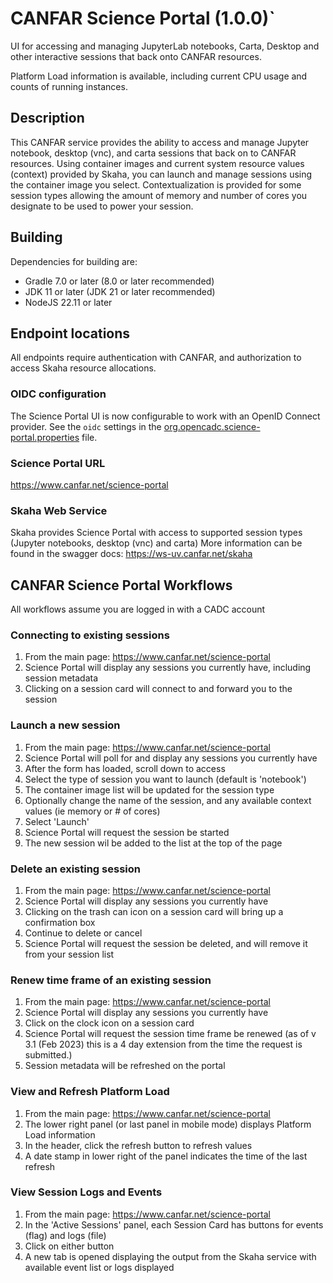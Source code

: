 # CANFAR Science Portal (1.0.0)`

UI for accessing and managing JupyterLab notebooks, Carta, Desktop and other interactive sessions that back onto CANFAR resources.

Platform Load information is available, including current CPU usage and counts of running instances.

## Description
This CANFAR service provides the ability to access and manage Jupyter notebook, desktop (vnc), and carta sessions that back
on to CANFAR resources. Using container images and current system resource values (context) provided by Skaha, you can
launch and manage sessions using the container image you select. Contextualization is provided for some session types 
allowing the amount of memory and number of cores you designate to be used to power your session. 

## Building
Dependencies for building are:
- Gradle 7.0 or later (8.0 or later recommended)
- JDK 11 or later (JDK 21 or later recommended)
- NodeJS 22.11 or later

## Endpoint locations
All endpoints require authentication with CANFAR, and authorization to access Skaha resource allocations.

### OIDC configuration
The Science Portal UI is now configurable to work with an OpenID Connect provider.  See the
`oidc` settings in the [org.opencadc.science-portal.properties](./org.opencadc.science-portal.properties) file.

### Science Portal URL
https://www.canfar.net/science-portal

### Skaha Web Service
Skaha provides Science Portal with access to supported session types (Jupyter notebooks, desktop (vnc) and carta)
More information can be found in the swagger docs: https://ws-uv.canfar.net/skaha

## CANFAR Science Portal Workflows
All workflows assume you are logged in with a CADC account


### Connecting to existing sessions

1) From the main page: https://www.canfar.net/science-portal
2) Science Portal will display any sessions you currently have, including
session metadata
3) Clicking on a session card will connect to and forward you to the session


### Launch a new session

1) From the main page: https://www.canfar.net/science-portal
2) Science Portal will poll for and display any sessions you currently have
3) After the form has loaded, scroll down to access 
4) Select the type of session you want to launch (default is 'notebook')
5) The container image list will be updated for the session type
6) Optionally change the name of the session, and any available context values
(ie memory or # of cores) 
7) Select 'Launch'
8) Science Portal will request the session be started 
9) The new session wil be added to the list at the top of the page


### Delete an existing session

1) From the main page: https://www.canfar.net/science-portal
2) Science Portal will display any sessions you currently have
3) Clicking on the trash can icon on a session card will bring
up a confirmation box
4) Continue to delete or cancel
5) Science Portal will request the session be deleted, and will remove it
from your session list


### Renew time frame of an existing session

1) From the main page: https://www.canfar.net/science-portal
2) Science Portal will display any sessions you currently have
3) Click on the clock icon on a session card
4) Science Portal will request the session time frame be renewed
(as of v 3.1 (Feb 2023) this is a 4 day extension from the time the request
is submitted.)
5) Session metadata will be refreshed on the portal


### View and Refresh Platform Load

1) From the main page: https://www.canfar.net/science-portal
2) The lower right panel (or last panel in mobile mode) displays Platform Load information
3) In the header, click the refresh button to refresh values
4) A date stamp in lower right of the panel indicates the time of the last refresh


### View Session Logs and Events

1) From the main page: https://www.canfar.net/science-portal
2) In the 'Active Sessions' panel, each Session Card has buttons for events (flag) and logs (file)
3) Click on either button
4) A new tab is opened displaying the output from the Skaha service with available event list 
or logs displayed
